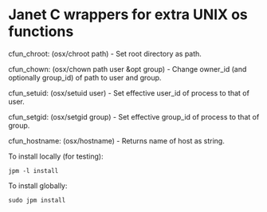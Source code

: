# Janet C wrappers for extra UNIX os functions

cfun_chroot:
    (osx/chroot path) - Set root directory as path.

cfun_chown:
    (osx/chown path user &opt group) - Change owner_id (and optionally
    group_id) of path to user and group.

cfun_setuid:
     (osx/setuid user) - Set effective user_id of process to that of user.

 cfun_setgid:
     (osx/setgid group) - Set effective group_id of process to that of group.

cfun_hostname:
     (osx/hostname) - Returns name of host as string.

To install locally (for testing):

``` shell
jpm -l install
```

To install globally:

```shell
sudo jpm install
```

